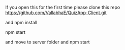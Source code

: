 If you open this for the first time 
please clone this repo 
https://github.com/VallabhaE/QuizApp-Client.git

and npm install

npm start


and move to server folder 
and npm start

